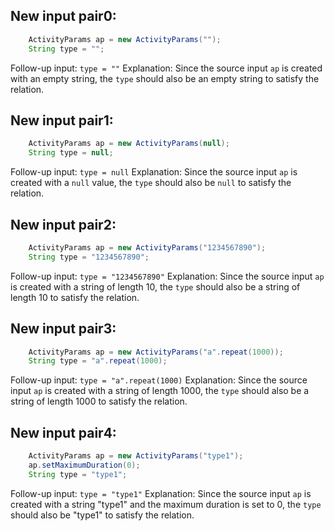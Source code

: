 ## New input pair0:
```java
    ActivityParams ap = new ActivityParams("");
    String type = "";
```
Follow-up input: `type = ""`
Explanation: Since the source input `ap` is created with an empty string, the `type` should also be an empty string to satisfy the relation.

## New input pair1:
```java
    ActivityParams ap = new ActivityParams(null);
    String type = null;
```
Follow-up input: `type = null`
Explanation: Since the source input `ap` is created with a `null` value, the `type` should also be `null` to satisfy the relation.

## New input pair2:
```java
    ActivityParams ap = new ActivityParams("1234567890");
    String type = "1234567890";
```
Follow-up input: `type = "1234567890"`
Explanation: Since the source input `ap` is created with a string of length 10, the `type` should also be a string of length 10 to satisfy the relation.

## New input pair3:
```java
    ActivityParams ap = new ActivityParams("a".repeat(1000));
    String type = "a".repeat(1000);
```
Follow-up input: `type = "a".repeat(1000)`
Explanation: Since the source input `ap` is created with a string of length 1000, the `type` should also be a string of length 1000 to satisfy the relation.

## New input pair4:
```java
    ActivityParams ap = new ActivityParams("type1");
    ap.setMaximumDuration(0);
    String type = "type1";
```
Follow-up input: `type = "type1"`
Explanation: Since the source input `ap` is created with a string "type1" and the maximum duration is set to 0, the `type` should also be "type1" to satisfy the relation.
